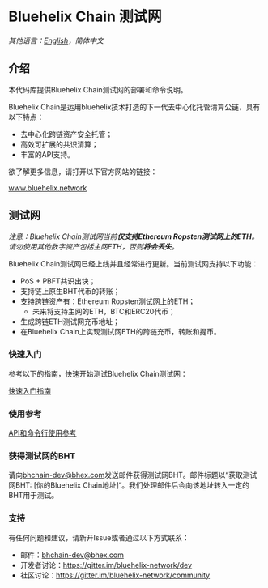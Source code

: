 # Bluehelix Chain 测试网

*其他语言：[English](README.md)，简体中文*

## 介绍

本代码库提供Bluehelix Chain测试网的部署和命令说明。

Bluehelix Chain是运用bluehelix技术打造的下一代去中心化托管清算公链，具有以下特点：
- 去中心化跨链资产安全托管；
- 高效可扩展的共识清算；
- 丰富的API支持。

欲了解更多信息，请打开以下官方网站的链接：

www.bluehelix.network

## 测试网

*注意：Bluehelix Chain测试网当前**仅支持Ethereum Ropsten测试网上的ETH**。请勿使用其他数字资产包括主网ETH，否则**将会丢失**。*

Bluehelix Chain测试网已经上线并且经常进行更新。当前测试网支持以下功能：
- PoS + PBFT共识出块；
- 支持链上原生BHT代币的转账；
- 支持跨链资产有：Ethereum Ropsten测试网上的ETH；
  - 未来将支持主网的ETH，BTC和ERC20代币；
- 生成跨链ETH测试网充币地址；
- 在Bluehelix Chain上实现测试网ETH的跨链充币，转账和提币。

### 快速入门

参考以下的指南，快速开始测试Bluehelix Chain测试网：

[快速入门指南](docs/intro.md)

### 使用参考

[API和命令行使用参考](docs/reference.md)

### 获得测试网的BHT

请向[bhchain-dev@bhex.com](bhchain-dev@bhex.com)发送邮件获得测试网BHT。邮件标题以“获取测试网BHT: [你的Bluehelix Chain地址]“。我们处理邮件后会向该地址转入一定的BHT用于测试。

### 支持

有任何问题和建议，请新开Issue或者通过以下方式联系：
- 邮件：[bhchain-dev@bhex.com](bhchain-dev@bhex.com)
- 开发者讨论：https://gitter.im/bluehelix-network/dev
- 社区讨论：https://gitter.im/bluehelix-network/community
